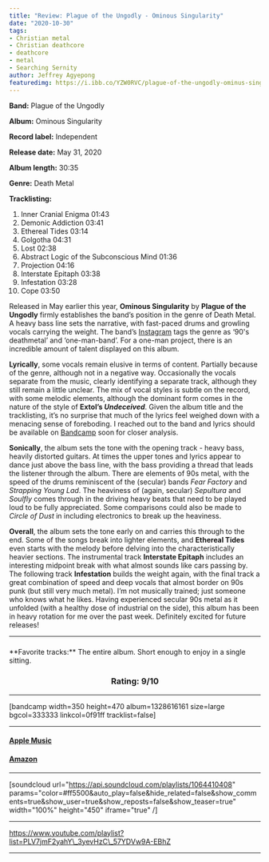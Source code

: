 ```yaml
---
title: "Review: Plague of the Ungodly - Ominous Singularity"
date: "2020-10-30"
tags:
- Christian metal
- Christian deathcore
- deathcore
- metal
- Searching Sernity
author: Jeffrey Agyepong
featuredimg: https://i.ibb.co/YZW0RVC/plague-of-the-ungodly-ominus-singularity.jpg
---
```


**Band:** Plague of the Ungodly

**Album:** Ominous Singularity

**Record label:** Independent

**Release date:** May 31, 2020

**Album length:** 30:35

**Genre:** Death Metal

**Tracklisting:** 

1. Inner Cranial Enigma 01:43
2. Demonic Addiction 03:41
3. Ethereal Tides 03:14
4. Golgotha 04:31
5. Lost 02:38
6. Abstract Logic of the Subconscious Mind 01:36
7. Projection 04:16
8. Interstate Epitaph 03:38
9. Infestation 03:28
10. Cope 03:50

Released in May earlier this year, **Ominous Singularity** by **Plague of the Ungodly** firmly establishes the band’s position in the genre of Death Metal. A heavy bass line sets the narrative, with fast-paced drums and growling vocals carrying the weight. The band’s [Instagram](https://www.instagram.com/p/CA5bKNkHYan/) tags the genre as ‘90's deathmetal’ and ‘one-man-band’. For a one-man project, there is an incredible amount of talent displayed on this album.

**Lyrically**, some vocals remain elusive in terms of content. Partially because of the genre, although not in a negative way. Occasionally the vocals separate from the music, clearly identifying a separate track, although they still remain a little unclear. The mix of vocal styles is subtle on the record, with some melodic elements, although the dominant form comes in the nature of the style of **Extol’s _Undeceived_**. Given the album title and the tracklisting, it’s no surprise that much of the lyrics feel weighed down with a menacing sense of foreboding. I reached out to the band and lyrics should be available on [Bandcamp](https://plagueoftheungodly.bandcamp.com/album/ominous-singularity) soon for closer analysis.

**Sonically**, the album sets the tone with the opening track - heavy bass, heavily distorted guitars. At times the upper tones and lyrics appear to dance just above the bass line, with the bass providing a thread that leads the listener through the album. There are elements of 90s metal, with the speed of the drums reminiscent of the (secular) bands _Fear Factory_ and _Strapping Young Lad_. The heaviness of (again, secular) _Sepultura_ and _Soulfly_ comes through in the driving heavy beats that need to be played loud to be fully appreciated. Some comparisons could also be made to _Circle of Dust_ in including electronics to break up the heaviness.

**Overall**, the album sets the tone early on and carries this through to the end. Some of the songs break into lighter elements, and **Ethereal Tides** even starts with the melody before delving into the characteristically heavier sections. The instrumental track **Interstate Epitaph** includes an interesting midpoint break with what almost sounds like cars passing by. The following track **Infestation** builds the weight again, with the final track a great combination of speed and deep vocals that almost border on 90s punk (but still very much metal). I’m not musically trained; just someone who knows what he likes. Having experienced secular 90s metal as it unfolded (with a healthy dose of industrial on the side), this album has been in heavy rotation for me over the past week. Definitely excited for future releases!

<hr>

<h3 style="text-align:center;"> </h3>**Favorite tracks:** The entire album. Short enough to enjoy in a single sitting.

#### <h3 style="text-align:center;">Rating: 9/10</h3>

* * *

\[bandcamp width=350 height=470 album=1328616161 size=large bgcol=333333 linkcol=0f91ff tracklist=false\]

* * *

#### [Apple Music](https://music.apple.com/us/album/ominous-singularity/1519057330)

#### [Amazon](https://www.amazon.com/Ominous-Singularity-Plague-Ungodly/dp/B088ZQW59X)

* * *

\[soundcloud url="https://api.soundcloud.com/playlists/1064410408" params="color=#ff5500&auto\_play=false&hide\_related=false&show\_comments=true&show\_user=true&show\_reposts=false&show\_teaser=true" width="100%" height="450" iframe="true" /\]

* * *

https://www.youtube.com/playlist?list=PLV7jmF2yahY\_3yevHzC\_57YDVw9A-EBhZ

* * *
